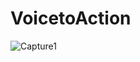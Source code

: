 # VoicetoAction

![Capture1](https://user-images.githubusercontent.com/12114256/203419161-9fc63285-de3b-4029-93d7-05b7712c4fd3.PNG)

